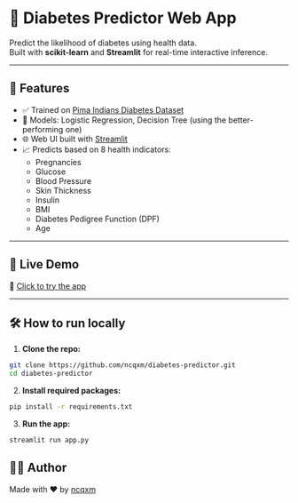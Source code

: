 # 💉 Diabetes Predictor Web App

Predict the likelihood of diabetes using health data.  
Built with **scikit-learn** and **Streamlit** for real-time interactive inference.

---

## 📌 Features

- ✅ Trained on [Pima Indians Diabetes Dataset](https://www.kaggle.com/datasets/uciml/pima-indians-diabetes-database)
- 🧠 Models: Logistic Regression, Decision Tree (using the better-performing one)
- 🌐 Web UI built with [Streamlit](https://streamlit.io/)
- 📈 Predicts based on 8 health indicators:
  - Pregnancies
  - Glucose
  - Blood Pressure
  - Skin Thickness
  - Insulin
  - BMI
  - Diabetes Pedigree Function (DPF)
  - Age

---

## 🚀 Live Demo

🔗 [Click to try the app](https://diabetes-predictor-7kt52pk4h9wuzbfhodjtqc.streamlit.app/)

---

## 🛠 How to run locally

1. **Clone the repo:**

```bash
git clone https://github.com/ncqxm/diabetes-predictor.git
cd diabetes-predictor
```

2. **Install required packages:**
```bash
pip install -r requirements.txt
```

3. **Run the app:**

```bash
streamlit run app.py
```


## 🙋‍♂️ Author
Made with ❤️ by [ncqxm](https://github.com/ncqxm)